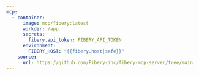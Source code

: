 ```yaml
---
mcp:
  - container:
      image: mcp/fibery:latest
      workdir: /app
      secrets:
        fibery.api_token: FIBERY_API_TOKEN
      environment:
        FIBERY_HOST: "{{fibery.host|safe}}"
    source:
      url: https://github.com/Fibery-inc/fibery-mcp-server/tree/main
---
```

